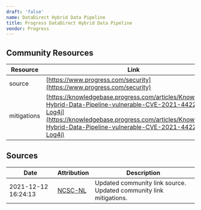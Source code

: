 ```yaml
---
draft: 'false'
name: DataDirect Hybrid Data Pipeline
title: Progress DataDirect Hybrid Data Pipeline
vendor: Progress
---
```



## Community Resources
| Resource | Link |
| --- | --- |
| source | [https://www.progress.com/security](https://www.progress.com/security) |
| mitigations | [https://knowledgebase.progress.com/articles/Knowledge/Is-Hybrid-Data-Pipeline-vulnerable-CVE-2021-44228-Log4j](https://knowledgebase.progress.com/articles/Knowledge/Is-Hybrid-Data-Pipeline-vulnerable-CVE-2021-44228-Log4j) |


## Sources
| Date | Attribution | Description |
| --- | --- | --- |
| 2021-12-12 16:24:13 | [NCSC-NL](https://github.com/NCSC-NL/log4shell/blob/main/software/README.md) | Updated community link source. Updated community link mitigations.  |
